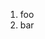 ﻿<properties
	pageTitle="Web Deploy"
	description="bla bla bla"
	slug="webdeploy"
	keywords="webdeploy, web, deploy, publishing"
/>

1. foo
2. bar